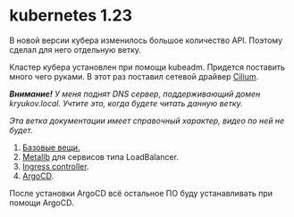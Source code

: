 # kubernetes 1.23

В новой версии кубера изменилось большое количество API. Поэтому сделал для него отдельную ветку.

Кластер кубера установлен при помощи kubeadm. Придется поставить много чего руками. В 
этот раз поставил сетевой драйвер [Cilium](https://docs.cilium.io/en/stable/).

_**Внимание!** У меня поднят DNS сервер, поддерживающий домен kryukov.local. Учтите это, когда будете читать данную ветку._

_Эта ветка документации имеет справочный характер, видео по ней не будет._

1. [Базовые вещи.](01-base-app)
2. [Metallb](02-metallb) для сервисов типа LoadBalancer.
3. [Ingress controller](03-ingress-controller).
4. [ArgoCD](04-argocd).

После установки ArgoCD всё остальное ПО буду устанавливать при помощи ArgoCD.